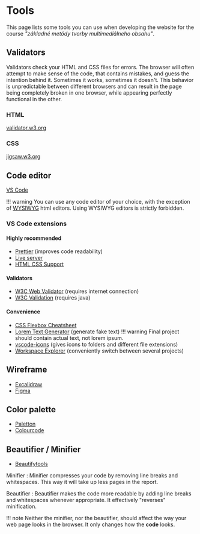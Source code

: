 # Tools

This page lists some tools you can use when developing the website for the course *"základné metódy tvorby multimediálneho obsahu"*.

## Validators

Validators check your HTML and CSS files for errors. The browser will often attempt to make sense of the code, that contains mistakes, and guess the intention behind it. Sometimes it works, sometimes it doesn't. This behavior is unpredictable between different browsers and can result in the page being completely broken in one browser, while appearing perfectly functional in the other.

### HTML

[validator.w3.org](https://validator.w3.org/)

### CSS

[jigsaw.w3.org](https://jigsaw.w3.org/css-validator/)

## Code editor

[VS Code](https://code.visualstudio.com/)

!!! warning
	You can use any code editor of your choice, with the exception of [WYSIWYG](https://en.wikipedia.org/wiki/WYSIWYG) html editors. Using WYSIWYG editors is strictly forbidden.

### VS Code extensions

#### Highly recommended

* [Prettier](https://marketplace.visualstudio.com/items?itemName=esbenp.prettier-vscode) (improves code readability)
* [Live server](https://marketplace.visualstudio.com/items?itemName=ritwickdey.LiveServer)
* [HTML CSS Support](https://marketplace.visualstudio.com/items?itemName=ecmel.vscode-html-css)

#### Validators

* [W3C Web Validator](https://marketplace.visualstudio.com/items?itemName=CelianRiboulet.webvalidator) (requires internet connection)
* [W3C Validation](https://marketplace.visualstudio.com/items?itemName=Umoxfo.vscode-w3cvalidation) (requires java)

#### Convenience

* [CSS Flexbox Cheatsheet](https://marketplace.visualstudio.com/items?itemName=dzhavat.css-flexbox-cheatsheet)
* [Lorem Text Generator](https://marketplace.visualstudio.com/items?itemName=oguzhanyildiz.lorem-text-generator) (generate fake text)
!!! warning
	Final project should contain actual text, not lorem ipsum.
* [vscode-icons](https://marketplace.visualstudio.com/items?itemName=vscode-icons-team.vscode-icons) (gives icons to folders and different file extensions)
* [Workspace Explorer](https://marketplace.visualstudio.com/items?itemName=tomsaunders-code.workspace-explorer) (conveniently switch between several projects)

## Wireframe

* [Excalidraw](https://excalidraw.com/)
* [Figma](https://www.figma.com)

## Color palette

* [Paletton](https://paletton.com)
* [Colourcode](https://www.toptal.com/designers/colourcode)

## Beautifier / Minifier

* [Beautifytools](https://beautifytools.com/)

Minifier
:	Minifier compresses your code by removing line breaks and whitespaces. This way it will take up less pages in the report.

Beautifier
:	Beautifier makes the code more readable by adding line breaks and whitespaces whenever appropriate. It effectively "reverses" minification.

!!! note
	Neither the minifier, nor the beautifier, should affect the way your web page looks in the browser. It only changes how the **code** looks.